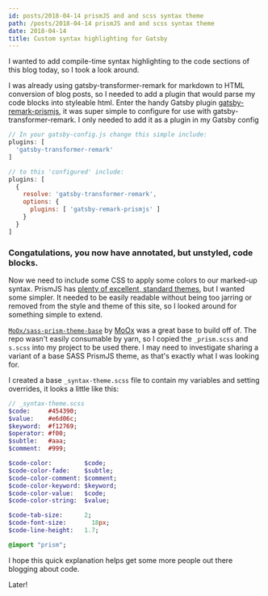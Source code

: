 ```yaml
---
id: posts/2018-04-14 prismJS and and scss syntax theme
path: /posts/2018-04-14 prismJS and and scss syntax theme
date: 2018-04-14
title: Custom syntax highlighting for Gatsby
---
```


I wanted to add compile-time syntax highlighting to the code sections of this blog today, so I took a look around.

I was already using gatsby-transformer-remark for markdown to HTML conversion of blog posts, so I needed to add a plugin that would parse my code blocks into styleable html. Enter the handy Gatsby plugin [gatsby-remark-prismjs](https://github.com/chasm/gatsby-remark-prismjs), it was super simple to configure for use with gatsby-transformer-remark. I only needed to add it as a plugin in my Gatsby config

```js
// In your gatsby-config.js change this simple include:
plugins: [
  'gatsby-transformer-remark'
]

// to this 'configured' include:
plugins: [
  {
    resolve: 'gatsby-transformer-remark',
    options: {
      plugins: [ 'gatsby-remark-prismjs' ]
    }
  }
]
```

### Congatulations, you now have annotated, but unstyled, code blocks.

Now we need to include some CSS to apply some colors to our marked-up syntax. PrismJS has [plenty of excellent, standard themes](https://github.com/PrismJS/prism-themes), but I wanted some simpler. It needed to be easily readable without being too jarring or removed from the style and theme of this site, so I looked around for something simple to extend.

[`MoOx/sass-prism-theme-base`](https://github.com/MoOx/sass-prism-theme-base) by [MoOx](https://github.com/MoOx) was a great base to build off of. The repo wasn't easily consumable by yarn, so I copied the `_prism.scss` and `s.scss` into my project to be used there. I may need to investigate sharing a variant of a base SASS PrismJS theme, as that's exactly what I was looking for.

I created a base `_syntax-theme.scss` file to contain my variables and setting overrides, it looks a little like this:

```sass
// _syntax-theme.scss
$code:     #454390;
$value:    #e6d06c;
$keyword:  #f12769;
$operator: #f00;
$subtle:   #aaa;
$comment:  #999;

$code-color:         $code;
$code-color-fade:    $subtle;
$code-color-comment: $comment;
$code-color-keyword: $keyword;
$code-color-value:   $code;
$code-color-string:  $value;

$code-tab-size:      2;
$code-font-size: 	   18px;
$code-line-height:	 1.7;

@import "prism";
```

I hope this quick explanation helps get some more people out there blogging about code.

Later!

